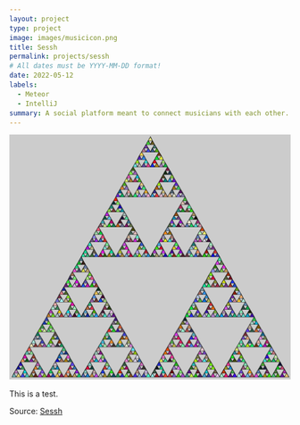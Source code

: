 ```yaml
---
layout: project
type: project
image: images/musicicon.png
title: Sessh
permalink: projects/sessh
# All dates must be YYYY-MM-DD format!
date: 2022-05-12
labels:
  - Meteor
  - IntelliJ
summary: A social platform meant to connect musicians with each other.
---
```


<img class="ui medium right floated rounded image" src="../images/fractal.png">

This is a test.

Source: <a href="https://github.com/mox-amber/sessh"><i class="large github icon"></i>Sessh</a>
